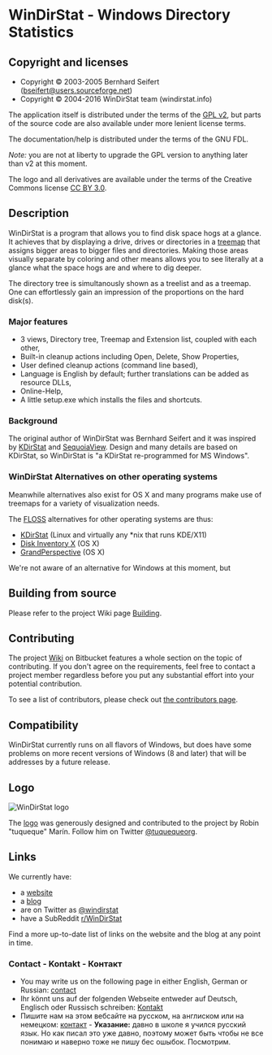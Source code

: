 ﻿# WinDirStat - Windows Directory Statistics

## Copyright and licenses

* Copyright © 2003-2005 Bernhard Seifert (bseifert@users.sourceforge.net)
* Copyright © 2004-2016 WinDirStat team (windirstat.info)

The application itself is distributed under the terms of the [GPL v2](https://bitbucket.org/windirstat/windirstat/raw/tip/windirstat/res/license.txt),
but parts of the source code are also available under more lenient license terms.

The documentation/help is distributed under the terms of the GNU FDL.

*Note:* you are not at liberty to upgrade the GPL version to anything later
than v2 at this moment.

The logo and all derivatives are available under the terms of the Creative
Commons license [CC BY 3.0](http://creativecommons.org/licenses/by/3.0/).

## Description

WinDirStat is a program that allows you to find disk space hogs at a glance.
It achieves that by displaying a drive, drives or directories in a [treemap](https://en.wikipedia.org/wiki/Treemap)
that assigns bigger areas to bigger files and directories. Making those areas
visually separate by coloring and other means allows you to see literally at
a glance what the space hogs are and where to dig deeper.

The directory tree is simultanously shown as a treelist and as a treemap.
One can effortlessly gain an impression of the proportions on the hard disk(s).

### Major features

* 3 views, Directory tree, Treemap and Extension list, coupled with each other,
* Built-in cleanup actions including Open, Delete, Show Properties,
* User defined cleanup actions (command line based),
* Language is English by default; further translations can be added as
  resource DLLs,
* Online-Help,
* A little setup.exe which installs the files and shortcuts.

### Background

The original author of WinDirStat was Bernhard Seifert and it was inspired by
[KDirStat](http://kdirstat.sourceforge.net/) and [SequoiaView](http://w3.win.tue.nl/nl/onderzoek/onderzoek_informatica/visualization/sequoiaview/).
Design and many details are based on KDirStat, so WinDirStat is "a KDirStat re-programmed for MS Windows".

### WinDirStat Alternatives on other operating systems

Meanwhile alternatives also exist for OS X and many programs make use of
treemaps for a variety of visualization needs.

The [FLOSS](https://en.wikipedia.org/wiki/Alternative_terms_for_free_software) alternatives for other operating systems are thus:

* [KDirStat](http://kdirstat.sourceforge.net/) (Linux and virtually any \*nix that runs KDE/X11)
* [Disk Inventory X](http://www.derlien.com/) (OS X)
* [GrandPerspective](http://grandperspectiv.sourceforge.net/) (OS X)

We're not aware of an alternative for Windows at this moment, but

## Building from source

Please refer to the project Wiki page [Building](https://bitbucket.org/windirstat/windirstat/wiki/Building).

## Contributing

The project [Wiki](https://bitbucket.org/windirstat/windirstat/wiki/Home) on
Bitbucket features a whole section on the topic of contributing. If you don't
agree on the requirements, feel free to contact a project member regardless
before you put any substantial effort into your potential contribution.

To see a list of contributors, please check out [the contributors page](CONTRIBUTORS.md).

## Compatibility

WinDirStat currently runs on all flavors of Windows, but does have some
problems on more recent versions of Windows (8 and later) that will be
addresses by a future release.

## Logo

![WinDirStat logo](https://bitbucket.org/windirstat/windirstat/raw/tip/common/logo_256px.png)

The [logo](https://windirstat.info/logo.html) was generously designed and contributed to the project by Robin
"tuqueque" Marín. Follow him on Twitter [@tuquequeorg](https://twitter.com/tuquequeorg).

## Links

We currently have:

* a [website](https://windirstat.info/)
* a [blog](http://blog.windirstat.info/)
* are on Twitter as [@windirstat](https://twitter.com/windirstat)
* have a SubReddit [r/WinDirStat](http://www.reddit.com/r/WinDirStat/)

Find a more up-to-date list of links on the website and the blog at any point
in time.

### Contact - Kontakt - Контакт

* You may write us on the following page in either English, German or Russian: [contact](https://windirstat.info/contact.html)
* Ihr könnt uns auf der folgenden Webseite entweder auf Deutsch, Englisch oder Russisch schreiben: [Kontakt](https://windirstat.info/contact.html)
* Пишите нам на этом вебсайте на русском, на англиском или на немецком: [контакт](https://windirstat.info/contact.html) - **Указание:** давно в школе я учился русский язык. Но как писал это уже давно, поэтому может быть чтобы не все понимаю и наверно тоже не пишу бес ошыбок. Посмотрим.
